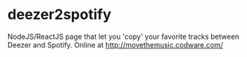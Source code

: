 # deezer2spotify

NodeJS/ReactJS page that let you 'copy' your favorite tracks between Deezer and Spotify. Online at http://movethemusic.codware.com/

